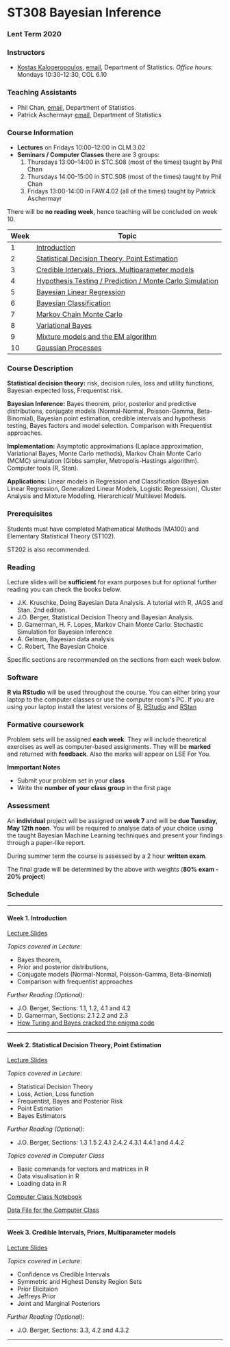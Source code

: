 # ST308 Bayesian Inference 

### Lent Term 2020

### Instructors

* [Kostas Kalogeropoulos](https://kostaskalog.github.io/webpage/), [email](mailto:k.kalogeropoulos@lse.ac.uk), Department of Statistics.  *Office hours*: Mondays 10:30-12:30, COL 6.10

### Teaching Assistants
* Phil Chan, [email](mailto:p.chan@lse.ac.uk), Department of Statistics.
* Patrick Aschermayr [email](mailto:p.aschermayr@lse.ac.uk), Department of Statistics  


### Course Information

- **Lectures** on Fridays 10:00–12:00 in CLM.3.02
- **Seminars / Computer Classes** there are 3 groups: 
  1. Thursdays 13:00–14:00 in STC.S08 (most of the times) taught by Phil Chan
  2. Thursdays 14:00-15:00 in STC.S08 (most of the times) taught by Phil Chan
  3. Fridays 13:00-14:00 in FAW.4.02 (all of the times) taught by Patrick Aschermayr
 
 There will be **no reading week**, hence teaching will be concluded on week 10. 

| **Week** | **Topic**                            |
|----------|--------------------------------------|
| 1        | [Introduction](#week-1-introduction) |
| 2        | [Statistical Decision Theory, Point Estimation](#week-2-statistical-decision-theory-point-estimation)|
| 3        | [Credible Intervals, Priors, Multiparameter models](#week-3-credible-intervals-priors-multiparameter-models) |
| 4        | [Hypothesis Testing / Prediction / Monte Carlo Simulation](#week-4-convolutional-neural-networks)       |
| 5        | [Bayesian Linear Regression](#week-5-sequence-modeling)                  |                       |
| 6        | [Bayesian Classification](#week-6-introduction-to-reinforcement-learning) |
| 7        | [Markov Chain Monte Carlo](#week-7-dynamic-programming-and-monte-carlo-methods) | 
| 8        | [Variational Bayes](#week-8-temporal-difference-methods-and-eligibility-traces)|
| 9        | [Mixture models and the EM algorithm](#week-9-generalization-and-function-approximation) |
| 10       | [Gaussian Processes](#week-10-policy-gradient-methods)           |

### Course Description

**Statistical decision theory:** risk, decision rules, loss and utility functions, Bayesian expected loss, Frequentist risk.

**Bayesian Inference:** Bayes theorem, prior, posterior and predictive distributions, conjugate models (Normal-Normal, Poisson-Gamma, Beta-Binomial), Bayesian point estimation, credible intervals and hypothesis testing, Bayes factors and model selection. Comparison with Frequentist approaches.

**Implementation:** Asymptotic approximations (Laplace approximation, Variational Bayes, Monte Carlo methods), Markov Chain Monte Carlo (MCMC) simulation (Gibbs sampler, Metropolis-Hastings algorithm). Computer tools (R, Stan).

**Applications:** Linear models in Regression and Classification (Bayesian Linear Regression, Generalized Linear Models, Logistic Regression), Cluster Analysis and Mixture Modeling, Hierarchical/ Multilevel Models.

### Prerequisites

Students must have completed Mathematical Methods (MA100) and Elementary Statistical Theory (ST102).

ST202 is also recommended. 

### Reading

Lecture slides will be **sufficient** for exam purposes but for optional further reading you can check the books below. 

 - J.K. Kruschke, Doing Bayesian Data Analysis. A tutorial with R, JAGS and Stan. 2nd edition.
 - J.O. Berger, Statistical Decision Theory and Bayesian Analysis.
 - D. Gamerman, H. F. Lopes, Markov Chain Monte Carlo: Stochastic Simulation for Bayesian Inference
 - A. Gelman, Bayesian data analysis
 - C. Robert, The Bayesian Choice
 
Specific sections are recommended on the sections from each week below.

### Software

**R via RStudio** will be used throughout the course. You can either bring your laptop to the computer classes or use the computer room's PC. If you are using your laptop install the latest versions of [R](https://www.r-project.org), [RStudio](https://rstudio.com/products/rstudio/download/) and [RStan](https://github.com/stan-dev/rstan/wiki/RStan-Getting-Started)

### Formative coursework

Problem sets will be assigned **each week**. They will include theoretical exercises as well as computer-based assignments. They will be **marked** and returned with **feedback**. Also the marks will appear on LSE For You.

**Immportant Notes**
 - Submit your problem set in your **class** 
 - Write the **number of your class group** in the first page

### Assessment

An **individual** project will be assigned on **week 7** and will be **due Tuesday, May 12th noon**. You will be required to analyse data of your choice using the taught Bayesian Machine Learning techniques and present your findings through a paper-like report.

During summer term the course is assessed by a 2 hour **written exam**.

The final grade will be determined by the above with weights (**80\% exam - 20\% project**)

### Schedule

---
#### Week 1. Introduction

[Lecture Slides](/LectureSlides/SlidesWeek01.pdf)

*Topics covered in Lecture*: 
 - Bayes theorem, 
 - Prior and posterior distributions, 
 - Conjugate models (Normal-Normal, Poisson-Gamma, Beta-Binomial)
 - Comparison with frequentist approaches
 
*Further Reading (Optional)*:
 - J.O. Berger, Sections: 1.1, 1.2, 4.1 and 4.2
 - D. Gamerman, Sections: 2.1 2.2 and 2.3
 - [How Turing and Bayes cracked the enigma code](https://www.statslife.org.uk/history-of-stats-science/1909-how-turing-and-bayes-cracked-the-enigma-code)


---
#### Week 2. Statistical Decision Theory, Point Estimation

[Lecture Slides](/LectureSlides/SlidesWeek02.pdf)

*Topics covered in Lecture*: 
 - Statistical Decision Theory
 - Loss, Action, Loss function
 - Frequentist, Bayes and Posterior Risk
 - Point Estimation
 - Bayes Estimators
 
*Further Reading (Optional)*:
 - J.O. Berger, Sections: 1.3  1.5  2.4.1  2.4.2  4.3.1  4.4.1  and  4.4.2

*Topics covered in Computer Class*
 - Basic commands for vectors and matrices in R
 - Data visualisation in R
 - Loading data in R
 
[Computer Class Notebook](/ComputerClasses/ComputerClass02.Rmd)

[Data File for the Computer Class](/ComputerClasses/Auto.txt)

---
#### Week 3. Credible Intervals, Priors, Multiparameter models

[Lecture Slides](/LectureSlides/SlidesWeek03.pdf)

*Topics covered in Lecture*: 
 - Confidence vs Credible Intervals
 - Symmetric and Highest Density Region Sets
 - Prior Elicitaion
 - Jeffreys Prior
 - Joint and Marginal Posteriors
 
*Further Reading (Optional)*:
 - J.O. Berger, Sections: 3.3, 4.2 and 4.3.2


---
